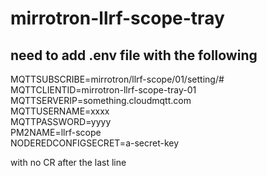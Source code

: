 # mirrotron-llrf-scope-tray
## need to add .env file with the following
MQTTSUBSCRIBE=mirrotron/llrf-scope/01/setting/#  
MQTTCLIENTID=mirrotron-llrf-scope-tray-01  
MQTTSERVERIP=something.cloudmqtt.com  
MQTTUSERNAME=xxxx  
MQTTPASSWORD=yyyy  
PM2NAME=llrf-scope  
NODEREDCONFIGSECRET=a-secret-key    

with no CR after the last line

